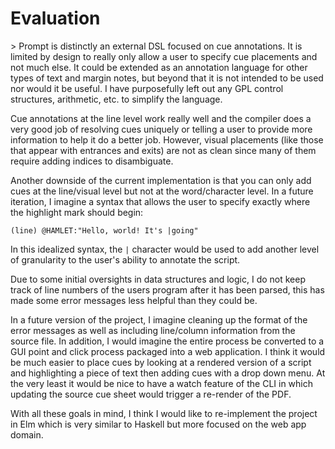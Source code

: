 Evaluation
==========

\> Prompt is distinctly an external DSL focused on cue annotations. It is limited
by design to really only allow a user to specify cue placements and not much else.
It could be extended as an annotation language for other types of text and margin
notes, but beyond that it is not intended to be used nor would it be useful.
I have purposefully left out any GPL control structures, arithmetic, etc. to
simplify the language.

Cue annotations at the line level work really well and the compiler does a very
good job of resolving cues uniquely or telling a user to provide more information
to help it do a better job. However, visual placements (like those that appear
with entrances and exits) are not as clean since many of them require adding
indices to disambiguate.

Another downside of the current implementation is that you can only add cues at
the line/visual level but not at the word/character level. In a future iteration,
I imagine a syntax that allows the user to specify exactly where the highlight mark should
begin:

```
(line) @HAMLET:"Hello, world! It's |going"
```

In this idealized syntax, the `|` character would be used to add another level
of granularity to the user's ability to annotate the script.

Due to some initial oversights in data structures and logic, I do not keep track
of line numbers of the users program after it has been parsed, this has made some
error messages less helpful than they could be.

In a future version of the project, I imagine cleaning up the format of the error
messages as well as including line/column information from the source file. In
addition, I would imagine the entire process be converted to a GUI point and
click process packaged into a web application. I think it would be much easier
to place cues by looking at a rendered version of a script and highlighting a piece
of text then adding cues with a drop down menu. At the very least it would be nice
to have a watch feature of the CLI in which updating the source cue sheet would
trigger a re-render of the PDF.

With all these goals in mind, I think I would like to re-implement the project in
Elm which is very similar to Haskell but more focused on the web app domain.
